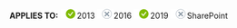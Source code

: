 <Token>**APPLIES TO:** ![yes](../media/yes.png)2013 ![no](../media/no.png)2016 ![yes](../media/yes.png)2019 ![no](../media/no.png)SharePoint</Token>
